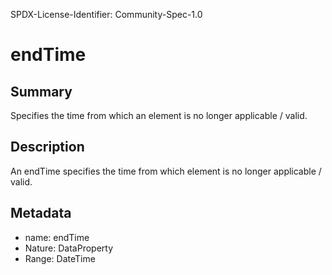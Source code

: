 SPDX-License-Identifier: Community-Spec-1.0

# endTime

## Summary

Specifies the time from which an element is no longer applicable / valid.

## Description

An endTime specifies the time from which element is no longer applicable / valid.

## Metadata

- name: endTime
- Nature: DataProperty
- Range: DateTime
